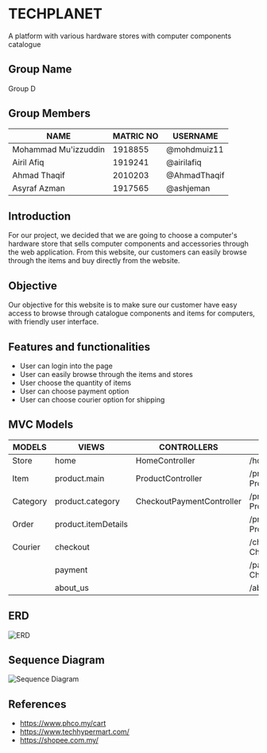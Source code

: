 # TECHPLANET
A platform with various hardware stores with computer components catalogue

## Group Name
Group D

## Group Members
NAME                 | MATRIC NO | USERNAME
-------------------- | --------- | ----
Mohammad Mu'izzuddin | 1918855   | @mohdmuiz11
Airil Afiq           | 1919241   | @airilafiq
Ahmad Thaqif         | 2010203   | @AhmadThaqif
Asyraf Azman         | 1917565   | @ashjeman

## Introduction
For our project, we decided that we are going to choose a computer's hardware store that sells computer components and accessories through the web application.
From this website, our customers can easily browse through the items and buy directly from the website.

## Objective
Our objective for this website is to make sure our customer have easy access to browse through catalogue components and items for computers, with friendly user interface.

## Features and functionalities
- User can login into the page
- User can easily browse through the items and stores
- User choose the quantity of items
- User can choose payment option
- User can choose courier option for shipping

## MVC Models
MODELS   |        VIEWS        | CONTROLLERS               | ROUTES
-------- | ------------------- | ------------------------- | ------
Store    | home                | HomeController            | /home -> HomeController
Item     | product.main        | ProductController         | /products -> ProductController
Category | product.category    | CheckoutPaymentController | /products/category -> ProductController
Order    | product.itemDetails |                           | /products/id -> ProductController
Courier  | checkout            |                           | /checkout -> CheckoutPaymentController
&nbsp;   | payment             |                           | /payment -> CheckoutPaymentController
&nbsp;   | about_us            |                           | /about us -> view about_us

## ERD
![ERD](https://ibb.co/9qKCF6m)

## Sequence Diagram
![Sequence Diagram](https://ibb.co/wWJ1NPD)

## References
- https://www.phco.my/cart
- https://www.techhypermart.com/
- https://shopee.com.my/
